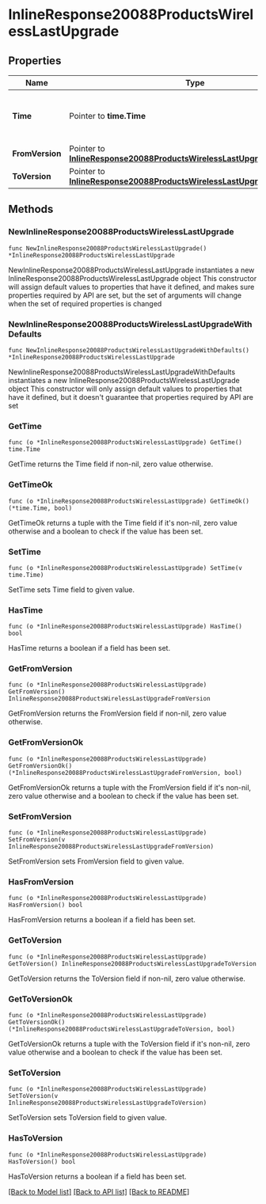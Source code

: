 # InlineResponse20088ProductsWirelessLastUpgrade

## Properties

Name | Type | Description | Notes
------------ | ------------- | ------------- | -------------
**Time** | Pointer to **time.Time** | Timestamp of the last successful firmware upgrade | [optional] 
**FromVersion** | Pointer to [**InlineResponse20088ProductsWirelessLastUpgradeFromVersion**](InlineResponse20088ProductsWirelessLastUpgradeFromVersion.md) |  | [optional] 
**ToVersion** | Pointer to [**InlineResponse20088ProductsWirelessLastUpgradeToVersion**](InlineResponse20088ProductsWirelessLastUpgradeToVersion.md) |  | [optional] 

## Methods

### NewInlineResponse20088ProductsWirelessLastUpgrade

`func NewInlineResponse20088ProductsWirelessLastUpgrade() *InlineResponse20088ProductsWirelessLastUpgrade`

NewInlineResponse20088ProductsWirelessLastUpgrade instantiates a new InlineResponse20088ProductsWirelessLastUpgrade object
This constructor will assign default values to properties that have it defined,
and makes sure properties required by API are set, but the set of arguments
will change when the set of required properties is changed

### NewInlineResponse20088ProductsWirelessLastUpgradeWithDefaults

`func NewInlineResponse20088ProductsWirelessLastUpgradeWithDefaults() *InlineResponse20088ProductsWirelessLastUpgrade`

NewInlineResponse20088ProductsWirelessLastUpgradeWithDefaults instantiates a new InlineResponse20088ProductsWirelessLastUpgrade object
This constructor will only assign default values to properties that have it defined,
but it doesn't guarantee that properties required by API are set

### GetTime

`func (o *InlineResponse20088ProductsWirelessLastUpgrade) GetTime() time.Time`

GetTime returns the Time field if non-nil, zero value otherwise.

### GetTimeOk

`func (o *InlineResponse20088ProductsWirelessLastUpgrade) GetTimeOk() (*time.Time, bool)`

GetTimeOk returns a tuple with the Time field if it's non-nil, zero value otherwise
and a boolean to check if the value has been set.

### SetTime

`func (o *InlineResponse20088ProductsWirelessLastUpgrade) SetTime(v time.Time)`

SetTime sets Time field to given value.

### HasTime

`func (o *InlineResponse20088ProductsWirelessLastUpgrade) HasTime() bool`

HasTime returns a boolean if a field has been set.

### GetFromVersion

`func (o *InlineResponse20088ProductsWirelessLastUpgrade) GetFromVersion() InlineResponse20088ProductsWirelessLastUpgradeFromVersion`

GetFromVersion returns the FromVersion field if non-nil, zero value otherwise.

### GetFromVersionOk

`func (o *InlineResponse20088ProductsWirelessLastUpgrade) GetFromVersionOk() (*InlineResponse20088ProductsWirelessLastUpgradeFromVersion, bool)`

GetFromVersionOk returns a tuple with the FromVersion field if it's non-nil, zero value otherwise
and a boolean to check if the value has been set.

### SetFromVersion

`func (o *InlineResponse20088ProductsWirelessLastUpgrade) SetFromVersion(v InlineResponse20088ProductsWirelessLastUpgradeFromVersion)`

SetFromVersion sets FromVersion field to given value.

### HasFromVersion

`func (o *InlineResponse20088ProductsWirelessLastUpgrade) HasFromVersion() bool`

HasFromVersion returns a boolean if a field has been set.

### GetToVersion

`func (o *InlineResponse20088ProductsWirelessLastUpgrade) GetToVersion() InlineResponse20088ProductsWirelessLastUpgradeToVersion`

GetToVersion returns the ToVersion field if non-nil, zero value otherwise.

### GetToVersionOk

`func (o *InlineResponse20088ProductsWirelessLastUpgrade) GetToVersionOk() (*InlineResponse20088ProductsWirelessLastUpgradeToVersion, bool)`

GetToVersionOk returns a tuple with the ToVersion field if it's non-nil, zero value otherwise
and a boolean to check if the value has been set.

### SetToVersion

`func (o *InlineResponse20088ProductsWirelessLastUpgrade) SetToVersion(v InlineResponse20088ProductsWirelessLastUpgradeToVersion)`

SetToVersion sets ToVersion field to given value.

### HasToVersion

`func (o *InlineResponse20088ProductsWirelessLastUpgrade) HasToVersion() bool`

HasToVersion returns a boolean if a field has been set.


[[Back to Model list]](../README.md#documentation-for-models) [[Back to API list]](../README.md#documentation-for-api-endpoints) [[Back to README]](../README.md)


